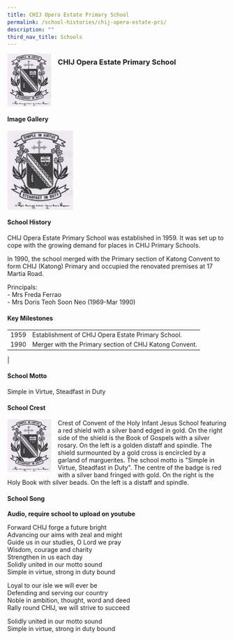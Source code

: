 ```yaml
---
title: CHIJ Opera Estate Primary School
permalink: /school-histories/chij-opera-estate-pri/
description: ""
third_nav_title: Schools
---
```

<img src="/images/chijoperaestatepri.png" style="width:20%;margin-right:15px;" align = "left">

### **CHIJ Opera Estate Primary School**

<br clear="left">

#### **Image Gallery**

<p><a href="/images/chijoperaestatepri.png">  
<img src="/images/chijoperaestatepri.png" style="width:30%;margin-right:15px;" align = "left">
</a></p>

<br clear="left">

#### **School History**
CHIJ Opera Estate Primary School was established in 1959. It was set up to cope with the growing demand for places in CHIJ Primary Schools.  
  
In 1990, the school merged with the Primary section of Katong Convent to form CHIJ (Katong) Primary and occupied the renovated premises at 17 Martia Road.  
  
Principals:<br>
\- Mrs Freda Ferrao<br>
\- Mrs Doris Teoh Soon Neo (1969-Mar 1990)

#### **Key Milestones**

|  |  |
|:---:|---|
| 1959 | Establishment of CHIJ Opera Estate Primary School. |
| 1990 | Merger with the Primary section of CHIJ Katong Convent. |
|

#### **School Motto**
Simple in Virtue, Steadfast in Duty

#### **School Crest**
<img src="/images/chijoperaestatepri.png" style="width:20%;margin-right:15px;" align = "left">

Crest of Convent of the Holy Infant Jesus School featuring a red shield with a silver band edged in gold. On the right side of the shield is the Book of Gospels with a silver rosary. On the left is a golden distaff and spindle. The shield surmounted by a gold cross is encircled by a garland of marguerites. The school motto is "Simple in Virtue, Steadfast in Duty". The centre of the badge is red with a silver band fringed with gold. On the right is the Holy Book with silver beads. On the left is a distaff and spindle.

#### **School Song**
**Audio, require school to upload on youtube**

Forward CHIJ forge a future bright<br>
Advancing our aims with zeal and might<br>
Guide us in our studies, O Lord we pray<br>
Wisdom, courage and charity<br>
Strengthen in us each day<br>
Solidly united in our motto sound<br>
Simple in virtue, strong in duty bound

Loyal to our isle we will ever be<br>
Defending and serving our country<br>
Noble in ambition, thought, word and deed<br>
Rally round CHIJ, we will strive to succeed

Solidly united in our motto sound<br>
Simple in virtue, strong in duty bound